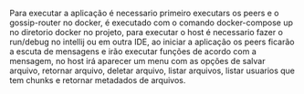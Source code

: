 Para executar a aplicação é necessario primeiro executars os peers e o gossip-router no docker, é executado com o comando docker-compose up no diretorio docker no projeto, para executar o host é necessario fazer o run/debug no intellij ou em outra IDE, ao iniciar a aplicação os peers ficarão a escuta de mensagens e irão executar funções de acordo com a mensagem, no host irá aparecer um menu com as opções de salvar arquivo, retornar arquivo, deletar arquivo, listar arquivos, listar usuarios que tem chunks e retornar metadados de arquivos.
